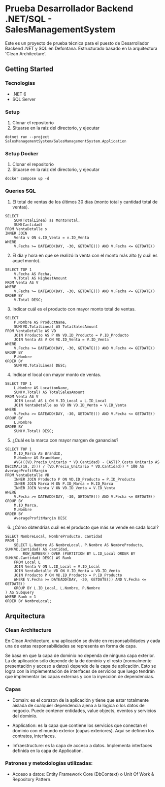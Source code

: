 # Prueba Desarrollador Backend .NET/SQL - SalesManagementSystem

Este es un proyecto de prueba técnica para el puesto de Desarrollador Backend .NET y SQL en Defontana.
Estructurado basado en la arquitectura 'Clean Architecture'.

## Getting Started

### Tecnologías

- .NET 6
- SQL Server

### Setup
1. Clonar el repositorio
2. Situarse en la raiz del directorio, y ejecutar
```
dotnet run --project SalesManagementSystem/SalesManagementSystem.Application
```

### Setup Docker
1. Clonar el repositorio
2. Situarse en la raiz del directorio, y ejecutar
```
docker compose up -d
```


### Queries SQL
1. El total de ventas de los últimos 30 días (monto total y cantidad total de ventas).
```
SELECT 
    SUM(TotalLinea) as MontoTotal,
    SUM(Cantidad)
FROM VentaDetalle s
INNER JOIN 
    Venta v ON s.ID_Venta = v.ID_Venta
WHERE 
    V.Fecha >= DATEADD(DAY, -30, GETDATE()) AND V.Fecha <= GETDATE()
```

2. El día y hora en que se realizó la venta con el monto más alto (y cuál es aquel monto).
```
SELECT TOP 1 
    V.Fecha AS Fecha, 
    V.Total AS HighestAmount
FROM Venta AS V
WHERE 
    V.Fecha >= DATEADD(DAY, -30, GETDATE()) AND V.Fecha <= GETDATE()
ORDER BY 
    V.Total DESC;
```

3. Indicar cuál es el producto con mayor monto total de ventas.
```
SELECT 
    P.Nombre AS ProductName, 
    SUM(VD.TotalLinea) AS TotalSalesAmount
FROM VentaDetalle AS VD
    JOIN Producto AS P ON VD.ID_Producto = P.ID_Producto
    JOIN Venta AS V ON VD.ID_Venta = V.ID_Venta
WHERE 
    V.Fecha >= DATEADD(DAY, -30, GETDATE()) AND V.Fecha <= GETDATE()
GROUP BY 
    P.Nombre
ORDER BY 
    SUM(VD.TotalLinea) DESC;
```

4. Indicar el local con mayor monto de ventas.
```
SELECT TOP 1 
    L.Nombre AS LocationName,
    SUM(V.Total) AS TotalSalesAmount
FROM Venta AS V
    JOIN Local AS L ON V.ID_Local = L.ID_Local
    JOIN VentaDetalle as VD ON VD.ID_Venta = V.ID_Venta
WHERE 
    V.Fecha >= DATEADD(DAY, -30, GETDATE()) AND V.Fecha <= GETDATE()
GROUP BY 
    L.Nombre
ORDER BY 
    SUM(V.Total) DESC;
```

5. ¿Cuál es la marca con mayor margen de ganancias?
```
SELECT TOP 1
    M.ID_Marca AS BrandID,
    M.Nombre AS BrandName,
    AVG(((VD.Precio_Unitario * VD.Cantidad) - CAST(P.Costo_Unitario AS DECIMAL(18, 2))) / (VD.Precio_Unitario * VD.Cantidad)) * 100 AS AverageProfitMargin
FROM VentaDetalle VD
    INNER JOIN Producto P ON VD.ID_Producto = P.ID_Producto
    INNER JOIN Marca M ON P.ID_Marca = M.ID_Marca
    INNER JOIN Venta V ON VD.ID_Venta = V.ID_Venta
WHERE
    V.Fecha >= DATEADD(DAY, -30, GETDATE()) AND V.Fecha <= GETDATE()
GROUP BY
    M.ID_Marca,
    M.Nombre
ORDER BY
	AverageProfitMargin DESC
```

6. ¿Cómo obtendrías cuál es el producto que más se vende en cada local?
```
SELECT NombreLocal, NombreProducto, cantidad
FROM (
    SELECT L.Nombre AS NombreLocal, P.Nombre AS NombreProducto, SUM(VD.Cantidad) AS cantidad,
        ROW_NUMBER() OVER (PARTITION BY L.ID_Local ORDER BY SUM(VD.Cantidad) DESC) AS Rank
    FROM Local L
    JOIN Venta V ON L.ID_Local = V.ID_Local
    JOIN VentaDetalle VD ON V.ID_Venta = VD.ID_Venta
    JOIN Producto P ON VD.ID_Producto = P.ID_Producto
    WHERE V.Fecha >= DATEADD(DAY, -30, GETDATE()) AND V.Fecha <= GETDATE()
    GROUP BY L.ID_Local, L.Nombre, P.Nombre
) AS Subquery
WHERE Rank = 1
ORDER BY NombreLocal;
```

## Arquitectura

### Clean Architecture 

En Clean Architecture, una aplicación se divide en responsabilidades y cada una de estas responsabilidades se representa en forma de capa.

Se basa en que la capa de dominio no dependa de ninguna capa exterior. La de aplicación sólo depende de la de dominio y el resto (normalmente presentación y acceso a datos) depende de la capa de aplicación. Esto se logra con la implementación de interfaces de servicios que luego tendrán que implementar las capas externas y con la inyección de dependencias.

### Capas

- Domain: es el corazon de la aplicación y tiene que estar totalmente aislada de cualquier dependencia ajena a la lógica o los datos de negocio. Puede contener entidades, value objects, eventos y servicios del dominio.

- Application: es la capa que contiene los servicios que conectan el dominio con el mundo exterior (capas exteriores). Aquí se definen los contratos, interfaces.
- Infraestructure: es la capa de acceso a datos. Implementa interfaces definida en la capa de Application.

### Patrones y metodologías utilizadas:

- Acceso a datos: Entity Framework Core (DbContext) o Unit Of Work & Repository Pattern.